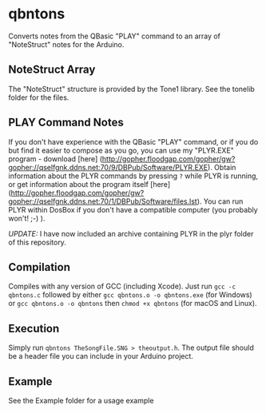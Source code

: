 # qbntons
Converts notes from the QBasic "PLAY" command to an array of "NoteStruct" notes for the Arduino.

## NoteStruct Array
The "NoteStruct" structure is provided by the Tone1 library.  See the tonelib folder for the files.

## PLAY Command Notes
If you don't have experience with the QBasic "PLAY" command, or if you do but find it easier to compose as you go, you can use my "PLYR.EXE" program - download [here] (http://gopher.floodgap.com/gopher/gw?gopher://qselfgnk.ddns.net:70/9/DBPub/Software/PLYR.EXE).  Obtain information about the PLYR commands by pressing `?` while PLYR is running, or get information about the program itself [here] (http://gopher.floodgap.com/gopher/gw?gopher://qselfgnk.ddns.net:70/1/DBPub/Software/files.lst).  You can run PLYR within DosBox if you don't have a compatible computer (you probably won't! ;-) ).

*UPDATE:* I have now included an archive containing PLYR in the plyr folder of this repository.

## Compilation
Compiles with any version of GCC (including Xcode).  Just run `gcc -c qbntons.c` followed by either `gcc qbntons.o -o qbntons.exe` (for Windows) or `gcc qbntons.o -o qbntons` then `chmod +x qbntons` (for macOS and Linux).

## Execution
Simply run `qbntons TheSongFile.SNG > theoutput.h`.  The output file should be a header file you can include in your Arduino project.

## Example
See the Example folder for a usage example

